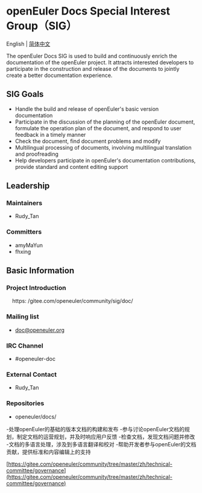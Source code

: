 
# openEuler Docs Special Interest Group（SIG）
English | [简体中文](./sig-template_cn.md)

The openEuler Docs SIG is used to build and continuously enrich the documentation of the openEuler project. It attracts interested developers to participate in the construction and release of the documents to jointly create a better documentation experience.


## SIG Goals

- Handle the build and release of openEuler's basic version documentation
- Participate in the discussion of the planning of the openEuler document, formulate the operation plan of the document, and respond to user feedback in a timely manner
- Check the document, find document problems and modify
- Multilingual processing of documents, involving multilingual translation and proofreading
- Help developers participate in openEuler's documentation contributions, provide standard and content editing support

## Leadership

### Maintainers
- Rudy_Tan

### Committers
- amyMaYun
- fhxing


## Basic Information

### Project Introduction
    https: /gitee.com/openeuler/community/sig/doc/

### Mailing list
- doc@openeuler.org

### IRC Channel
- #openeuler-doc

### External Contact
- Rudy_Tan 

### Repositories 
- openeuler/docs/



-处理openEuler的基础的版本文档的构建和发布
-参与讨论openEuler文档的规划，制定文档的运营规划，并及时响应用户反馈
-检查文档，发现文档问题并修改
-文档的多语言处理，涉及到多语言翻译和校对
-帮助开发者参与openEuler的文档贡献，提供标准和内容编辑上的支持

[https://gitee.com/openeuler/community/tree/master/zh/technical-committee/governance](https://gitee.com/openeuler/community/tree/master/zh/technical-committee/governance)